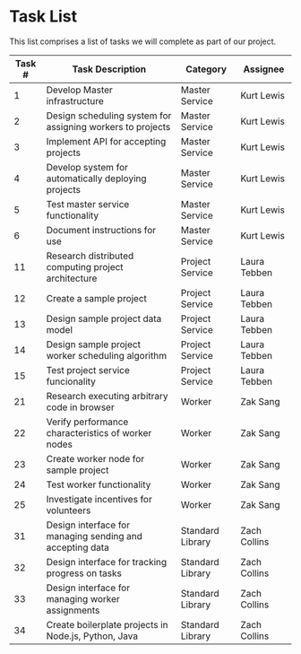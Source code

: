 # Task List
This list comprises a list of tasks we will complete as part of our project.

| Task # | Task Description | Category |Assignee |
| ------ | ---------------- | -------- | -------- |
| 1 | Develop Master infrastructure | Master Service |  Kurt Lewis |
| 2 | Design scheduling system for assigning workers to projects | Master Service | Kurt Lewis |
| 3 | Implement API for accepting projects | Master Service | Kurt Lewis |
| 4 | Develop system for automatically deploying projects | Master Service | Kurt Lewis |
| 5 | Test master service functionality | Master Service | Kurt Lewis |
| 6 | Document instructions for use | Master Service | Kurt Lewis |
| 11 | Research distributed computing project architecture | Project Service | Laura Tebben |
| 12 | Create a sample project | Project Service | Laura Tebben |
| 13 | Design sample project data model | Project Service | Laura Tebben|
| 14 | Design sample project worker scheduling algorithm | Project Service | Laura Tebben |
| 15 | Test project service funcionality | Project Service | Laura Tebben |
| 21 | Research executing arbitrary code in browser | Worker | Zak Sang |
| 22 | Verify performance characteristics of worker nodes | Worker | Zak Sang |
| 23 | Create worker node for sample project | Worker | Zak Sang |
| 24 | Test worker functionality | Worker | Zak Sang |
| 25 | Investigate incentives for volunteers | Worker | Zak Sang |
| 31 | Design interface for managing sending and accepting data | Standard Library | Zach Collins |
| 32 | Design interface for tracking progress on tasks | Standard Library | Zach Collins |
| 33 | Design interface for managing worker assignments | Standard Library | Zach Collins |
| 34 | Create boilerplate projects in Node.js, Python, Java | Standard Library | Zach Collins |
